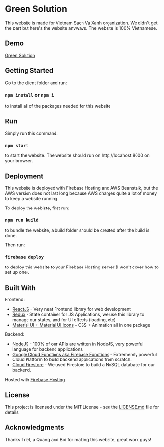 # Green Solution

This website is made for Vietnam Sach Va Xanh organization. We didn't get the part but here's the website anyways. The website is 100% Vietnamese.

## Demo

[Green Solution](https://green-solution-rmit.web.app/home)

## Getting Started

Go to the client folder and run:

### `npm install` or `npm i` <br/>

to install all of the packages needed for this website

## Run

Simply run this command:

### `npm start`

to start the website. The website should run on http://locahost:8000 on your browser.

## Deployment

This website is deployed with Firebase Hosting and AWS Beanstalk, but the AWS version does not last long because AWS charges quite a lot of money to keep a website running.

To deploy the webiste, first run:

### `npm run build`

to bundle the website, a build folder should be created after the build is done.

Then run:

### `firebase deploy`

to deploy this website to your Firebase Hosting server (I won't cover how to set up one).

## Built With

Frontend:
* [ReactJS](https://reactjs.org/) - Very neat Frontend library for web development
* [Redux](https://redux.js.org/) - State container for JS Applications, we use this library to manage our states, and for 
UI effects (loading, etc)
* [Material UI + Material UI Icons](https://material-ui.com/) - CSS + Animation all in one package

Backend:
* [NodeJS](https://nodejs.org/en/) - 100% of our APIs are written in NodeJS, very powerful language for backend applications.
* [Google Cloud Functions aka Firebase Functions](https://firebase.google.com/docs/functions) - Extrememly powerful Cloud 
Platform to build backend applications from scratch.
* [Cloud Firestore](https://firebase.google.com/docs/firestore) - We used Firestore to build a NoSQL database for our backend.

Hosted with [Firebase Hosting](https://firebase.google.com/docs/hosting)



## License

This project is licensed under the MIT License - see the [LICENSE.md](LICENSE.md) file for details

## Acknowledgments

Thanks Triet, a Quang and Boi for making this website, great work guys!
